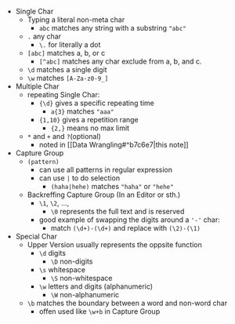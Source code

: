 - Single Char
	- Typing a literal non-meta char
		- `abc` matches any string with a substring `"abc"`
	- `.` any char
		- `\.` for literally a dot
	- `[abc]` matches a, b, or c
		- `[^abc]` matches any char exclude from a, b, and c.
	- `\d` matches a single digit
	- `\w` matches `[A-Za-z0-9_]`
- Multiple Char
	- repeating Single Char:
		- `{\d}` gives a specific repeating time
			- `a{3}` matches `"aaa"`
		- `{1,10}` gives a repetition range
			- `{2,}` means no max limit
	- `*` and `+` and `?`(optional)
		- noted in [[Data Wrangling#^b7c6e7|this note]] 
- Capture Group
	- `(pattern)`
		- can use all patterns in regular expression
		- can use `|` to do selection
			- `(haha|hehe)` matches `"haha"` or `"hehe"` 
	- Backreffing Capture Group (In an Editor or sth.)
		- `\1`, `\2`, ..., 
			- `\0` represents the full text and is reserved
		- good example of swapping the digits around a `'-'` char:
			- match `(\d+)-(\d+)` and replace with `(\2)-(\1)`
- Special Char
	- Upper Version usually represents the oppsite function
		- `\d` digits
			- `\D` non-digits
		- `\s` whitespace
			- `\S` non-whitespace
		- `\w` letters and digits (alphanumeric)
			- `\W` non-alphanumeric
	- `\b` matches the boundary between a word and non-word char
		- offen used like `\w+b` in Capture Group